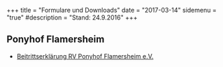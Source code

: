 +++
title = "Formulare und Downloads" 
date = "2017-03-14"
sidemenu = "true" 
#description = "Stand: 24.9.2016"
+++

## Ponyhof Flamersheim

- [Beitrittserklärung RV Ponyhof Flamersheim e.V.](/downloads/aufnahmeantrag.pdf)

